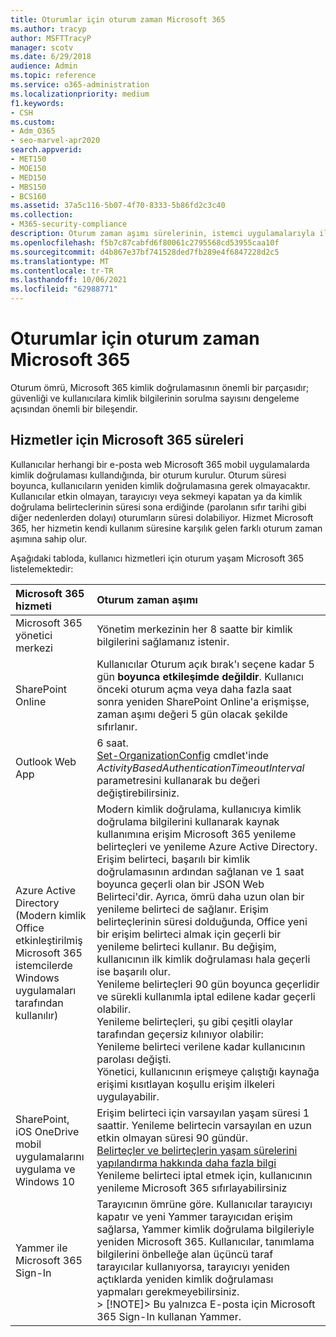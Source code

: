 ```yaml
---
title: Oturumlar için oturum zaman Microsoft 365
ms.author: tracyp
author: MSFTTracyP
manager: scotv
ms.date: 6/29/2018
audience: Admin
ms.topic: reference
ms.service: o365-administration
ms.localizationpriority: medium
f1.keywords:
- CSH
ms.custom:
- Adm_O365
- seo-marvel-apr2020
search.appverid:
- MET150
- MOE150
- MED150
- MBS150
- BCS160
ms.assetid: 37a5c116-5b07-4f70-8333-5b86fd2c3c40
ms.collection:
- M365-security-compliance
description: Oturum zaman aşımı sürelerinin, istemci uygulamalarıyla ilgili güvenlik ve erişim kolaylığını dengelemek Microsoft 365 öğrenin.
ms.openlocfilehash: f5b7c87cabfd6f80061c2795568cd53955caa10f
ms.sourcegitcommit: d4b867e37bf741528ded7fb289e4f6847228d2c5
ms.translationtype: MT
ms.contentlocale: tr-TR
ms.lasthandoff: 10/06/2021
ms.locfileid: "62988771"
---
```

# <a name="session-timeouts-for-microsoft-365"></a>Oturumlar için oturum zaman Microsoft 365

Oturum ömrü, Microsoft 365 kimlik doğrulamasının önemli bir parçasıdır; güvenliği ve kullanıcılara kimlik bilgilerinin sorulma sayısını dengeleme açısından önemli bir bileşendir.

## <a name="session-times-for-microsoft-365-services"></a>Hizmetler için Microsoft 365 süreleri

Kullanıcılar herhangi bir e-posta web Microsoft 365 mobil uygulamalarda kimlik doğrulaması kullandığında, bir oturum kurulur. Oturum süresi boyunca, kullanıcıların yeniden kimlik doğrulamasına gerek olmayacaktır. Kullanıcılar etkin olmayan, tarayıcıyı veya sekmeyi kapatan ya da kimlik doğrulama belirteclerinin süresi sona erdiğinde (parolanın sıfır tarihi gibi diğer nedenlerden dolayı) oturumların süresi dolabiliyor. Hizmet Microsoft 365, her hizmetin kendi kullanım süresine karşılık gelen farklı oturum zaman aşımına sahip olur.

Aşağıdaki tabloda, kullanıcı hizmetleri için oturum yaşam Microsoft 365 listelemektedir:

| Microsoft 365 hizmeti | Oturum zaman aşımı |
|:-----|:-----|
|Microsoft 365 yönetici merkezi  <br/> |Yönetim merkezinin her 8 saatte bir kimlik bilgilerini sağlamanız istenir.  <br/> |
|SharePoint Online  <br/> |Kullanıcılar Oturum açık bırak'ı seçene kadar 5 gün **boyunca etkileşimde değildir**. Kullanıcı önceki oturum açma veya daha fazla saat sonra yeniden SharePoint Online'a erişmişse, zaman aşımı değeri 5 gün olacak şekilde sıfırlanır.  <br/> |
|Outlook Web App  <br/> |6 saat.  <br/> [Set-OrganizationConfig](/powershell/module/exchange/set-organizationconfig) cmdlet'inde _ActivityBasedAuthenticationTimeoutInterval_ parametresini kullanarak bu değeri değiştirebilirsiniz.  <br/> |
|Azure Active Directory  <br/> (Modern kimlik Office etkinleştirilmiş Microsoft 365 istemcilerde Windows uygulamaları tarafından kullanılır)  <br/> | Modern kimlik doğrulama, kullanıcıya kimlik doğrulama bilgilerini kullanarak kaynak kullanımına erişim Microsoft 365 yenileme belirteçleri ve yenileme Azure Active Directory. Erişim belirteci, başarılı bir kimlik doğrulamasının ardından sağlanan ve 1 saat boyunca geçerli olan bir JSON Web Belirteci'dir. Ayrıca, ömrü daha uzun olan bir yenileme belirteci de sağlanır. Erişim belirteçlerinin süresi dolduğunda, Office yeni bir erişim belirteci almak için geçerli bir yenileme belirteci kullanır. Bu değişim, kullanıcının ilk kimlik doğrulaması hala geçerli ise başarılı olur.  <br/>  Yenileme belirteçleri 90 gün boyunca geçerlidir ve sürekli kullanımla iptal edilene kadar geçerli olabilir.  <br/>  Yenileme belirteçleri, şu gibi çeşitli olaylar tarafından geçersiz kılınıyor olabilir:  <br/>  Yenileme belirteci verilene kadar kullanıcının parolası değişti.  <br/>  Yönetici, kullanıcının erişmeye çalıştığı kaynağa erişimi kısıtlayan koşullu erişim ilkeleri uygulayabilir.  <br/> |
|SharePoint, iOS OneDrive mobil uygulamalarını uygulama ve Windows 10  <br/> |Erişim belirteci için varsayılan yaşam süresi 1 saattir. Yenileme belirtecin varsayılan en uzun etkin olmayan süresi 90 gündür.  <br/> [Belirteçler ve belirteçlerin yaşam sürelerini yapılandırma hakkında daha fazla bilgi](/azure/active-directory/active-directory-configurable-token-lifetimes) <br/> Yenileme belirteci iptal etmek için, kullanıcının yenileme Microsoft 365 sıfırlayabilirsiniz  <br/> |
|Yammer ile Microsoft 365 Sign-In  <br/> |Tarayıcının ömrüne göre. Kullanıcılar tarayıcıyı kapatır ve yeni Yammer tarayıcıdan erişim sağlarsa, Yammer kimlik doğrulama bilgileriyle yeniden Microsoft 365. Kullanıcılar, tanımlama bilgilerini önbelleğe alan üçüncü taraf tarayıcılar kullanıyorsa, tarayıcıyı yeniden açtıklarda yeniden kimlik doğrulaması yapmaları gerekmeyebilirsiniz.  <br/> > [!NOTE]> Bu yalnızca E-posta için Microsoft 365 Sign-In kullanan Yammer.           |